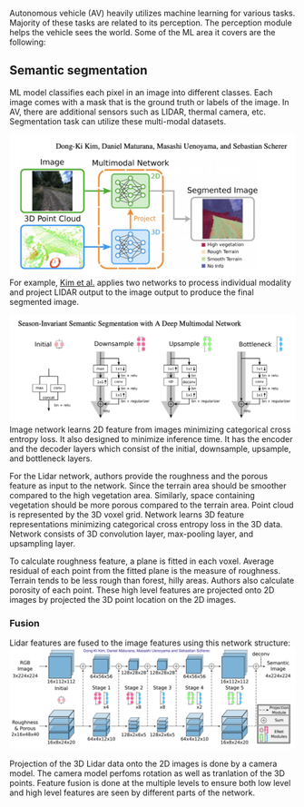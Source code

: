 Autonomous vehicle (AV) heavily utilizes machine learning for various tasks. Majority of these tasks are related to its perception. The perception module helps 
the vehicle sees the world. Some of the ML area it covers are the following:  

## Semantic segmentation
ML model classifies each pixel in an image into different classes. Each image comes with a mask that is the ground truth or labels of the image. In AV, there are 
additional sensors such as LIDAR, thermal camera, etc. Segmentation task can utilize these multi-modal datasets. 

![multimodal-segmentation](/images/multimodal-segmentation.png)
For example, [Kim et al.](http://www.fsr.ethz.ch/papers/FSR_2017_paper_23.pdf) applies two networks to process individual modality and project 
LIDAR output to the image output to produce the final segmented image.

![enet](/images/enet.png)
Image network learns 2D feature from images minimizing categorical cross entropy loss. It also designed to minimize inference time. It has the encoder and 
the decoder layers which consist of the initial, downsample, upsample, and bottleneck layers.

For the Lidar network, authors provide the roughness and the porous
feature as input to the network. Since the terrain area should be smoother compared to the high vegetation area. Similarly, space containing vegetation 
should be more porous compared to the terrain area.  Point cloud is represented by the 3D voxel grid. Network learns 3D feature representations minimizing 
categorical cross entropy loss in the 3D data. Network consists of 3D convolution layer, max-pooling layer, and upsampling layer. 

To calculate roughness feature, a plane is fitted in each voxel. Average residual of each point from the fitted plane is the measure of roughness. Terrain tends to be less rough than forest, hilly areas. Authors also calculate porosity of each point. These high level features are projected onto 2D images by projected the 3D point location on the 2D images. 

### Fusion
Lidar features are fused to the image features using this network structure:  
![mm-network](/images/mm-network.png)  

Projection of the 3D Lidar data onto the 2D images is done by a camera model. The camera model perfoms rotation as well as tranlation of the 3D points. Feature fusion is done at the multiple levels to ensure both low level and high level features are seen by different parts of the network. 
